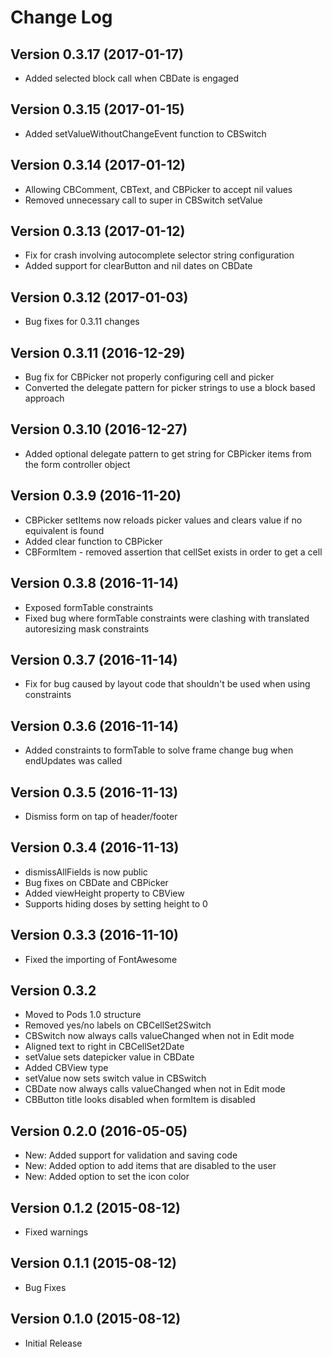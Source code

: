 # Change Log

## Version 0.3.17 (2017-01-17)
* Added selected block call when CBDate is engaged

## Version 0.3.15 (2017-01-15)
* Added setValueWithoutChangeEvent function to CBSwitch

## Version 0.3.14 (2017-01-12)
* Allowing CBComment, CBText, and CBPicker to accept nil values
* Removed unnecessary call to super in CBSwitch setValue

## Version 0.3.13 (2017-01-12)
* Fix for crash involving autocomplete selector string configuration
* Added support for clearButton and nil dates on CBDate

## Version 0.3.12 (2017-01-03)
* Bug fixes for 0.3.11 changes

## Version 0.3.11 (2016-12-29)
* Bug fix for CBPicker not properly configuring cell and picker
* Converted the delegate pattern for picker strings to use a block based approach

## Version 0.3.10 (2016-12-27)
* Added optional delegate pattern to get string for CBPicker items from the form controller object

## Version 0.3.9 (2016-11-20)
* CBPicker setItems now reloads picker values and clears value if no equivalent is found
* Added clear function to CBPicker
* CBFormItem - removed assertion that cellSet exists in order to get a cell

## Version 0.3.8 (2016-11-14)
* Exposed formTable constraints
* Fixed bug where formTable constraints were clashing with translated autoresizing mask constraints

## Version 0.3.7 (2016-11-14)
* Fix for bug caused by layout code that shouldn't be used when using constraints

## Version 0.3.6 (2016-11-14)
* Added constraints to formTable to solve frame change bug when endUpdates was called

## Version 0.3.5 (2016-11-13)
* Dismiss form on tap of header/footer

## Version 0.3.4 (2016-11-13)
* dismissAllFields is now public
* Bug fixes on CBDate and CBPicker
* Added viewHeight property to CBView
* Supports hiding doses by setting height to 0

## Version 0.3.3 (2016-11-10)
* Fixed the importing of FontAwesome

## Version 0.3.2
* Moved to Pods 1.0 structure
* Removed yes/no labels on CBCellSet2Switch
* CBSwitch now always calls valueChanged when not in Edit mode
* Aligned text to right in CBCellSet2Date
* setValue sets datepicker value in CBDate
* Added CBView type
* setValue now sets switch value in CBSwitch
* CBDate now always calls valueChanged when not in Edit mode
* CBButton title looks disabled when formItem is disabled

## Version 0.2.0 (2016-05-05)
* New: Added support for validation and saving code
* New: Added option to add items that are disabled to the user
* New: Added option to set the icon color

## Version 0.1.2 (2015-08-12)
* Fixed warnings

## Version 0.1.1 (2015-08-12)
* Bug Fixes

## Version 0.1.0 (2015-08-12)
* Initial Release
